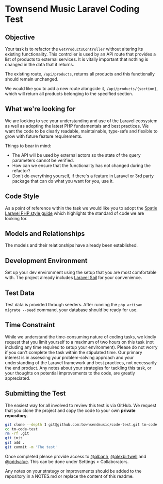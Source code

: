 # Townsend Music Laravel Coding Test

## Objective

Your task is to refactor the `GetProductsController` without altering its existing functionality. This controller is used by an API route that provides a list of products to external services. It is vitally important that nothing is changed in the data that it returns. 

The existing route, `/api/products`, returns all products and this functionally should remain unchanged. 

We would like you to add a new route alongside it, `/api/products/{section}`, which will return all products belonging to the specified section.

## What we're looking for

We are looking to see your understanding and use of the Laravel ecosystem as well as adopting the latest PHP fundamentals and best practices. We want the code to be clearly readable, maintainable, type-safe and flexible to grow with future feature requirements.

Things to bear in mind:
- The API will be used by external actors so the state of the query parameters cannot be verified.
- How can we ensure that the functionality has not changed during the refactor?
- Don't do everything yourself, if there's a feature in Laravel or 3rd party package that can do what you want for you, use it.

## Code Style
As a point of reference within the task we would like you to adopt the [Spatie Laravel PHP style guide](https://spatie.be/guidelines/laravel-php) which highlights the standard of code we are looking for.

## Models and Relationships

The models and their relationships have already been established.

## Development Environment

Set up your dev environment using the setup that you are most comfortable with. The project already includes [Laravel Sail](https://github.com/laravel/sail) for your convenience.

## Test Data

Test data is provided through seeders. After running the `php artisan migrate --seed` command, your database should be ready for use.

## Time Constraint

While we understand the time-consuming nature of coding tasks, we kindly request that you limit yourself to a maximum of two hours on this task (not including any time required to setup your environment). Please do not worry if you can't complete the task within the stipulated time. Our primary interest is in assessing your problem-solving approach and your understanding of the Laravel framework and best practices, not necessarily the end product. Any notes about your strategies for tackling this task, or your thoughts on potential improvements to the code, are greatly appreciated.

## Submitting the Test

The easiest way for all involved to review this test is via GitHub. We request that you clone the project and copy the code to your own **private repository**. 

```sh
git clone --depth 1 git@github.com:townsendmusic/code-test.git tm-code-test
cd tm-code-test
rm -rf .git
git init
git add .
git commit -m 'The test'
```

Once completed please provide access to [@albanh](https://github.com/albanh), [@alexbirtwell](https://github.com/alexbirtwell) and [@oddvalue](https://github.com/oddvalue). This can be done under Settings > Collaborators.

Any notes on your strategy or improvements should be added to the repository in a NOTES.md or replace the content of this readme.

